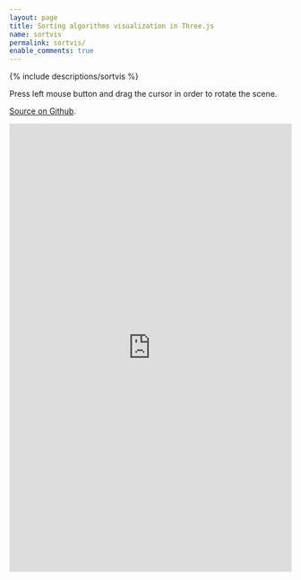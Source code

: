 ```yaml
---
layout: page
title: Sorting algorithms visualization in Three.js
name: sortvis
permalink: sortvis/
enable_comments: true
---
```


{% include descriptions/sortvis %}

Press left mouse button and drag the cursor in order to rotate the scene.

[Source on Github](https://github.com/0xc0dec/threejs-sortvis).

<iframe src="https://rawgit.com/0xc0dec/threejs-sortvis/master/index.html" frameborder="0" allowfullscreen="allowfullscreen" style="width: 100%; height: 800px"></iframe>
